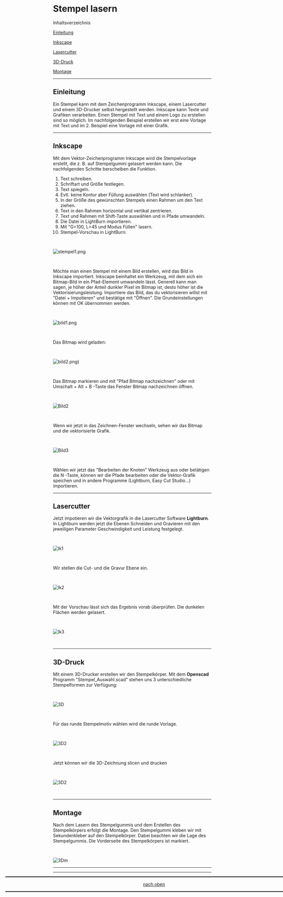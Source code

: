 <a name="oben"></a>
# Stempel lasern

Inhaltsverzeichnis

[Einleitung](https://github.com/frankyhub/Stempel-lasern/blob/main/README.md#Einleitung)

[Inkscape](https://github.com/frankyhub/Stempel-lasern/blob/main/README.md#Inkscape)

[Lasercutter](https://github.com/frankyhub/Stempel-lasern/blob/main/README.md#Lasercutter)

[3D-Druck](https://github.com/frankyhub/Stempel-lasern/blob/main/README.md#3D-Druck)

[Montage](https://github.com/frankyhub/Stempel-lasern/blob/main/README.md#Montage)

----------


## Einleitung
Ein Stempel kann mit dem Zeichenprogramm Inkscape, einem Lasercutter und einem 3D-Drucker selbst hergestellt werden.
Inkscape kann Texte und Grafiken verarbeiten. Einen Stempel mit Text und einem Logo zu erstellen sind so möglich. 
Im nachfolgenden Beispiel erstellen wir erst eine Vorlage mit Text und im 2. Beispiel eine Vorlage mit einer Grafik.

---

## Inkscape
Mit dem Vektor-Zeichenprogramm Inkscape wird die Stempelvorlage erstellt, die z. B. auf Stempelgummi gelasert werden kann. Die nachfolgenden Schritte berscheiben die Funktion.

1. Text schreiben.
2. Schriftart und Größe festlegen.
3. Text spiegeln.
4. Evtl. keine Kontur aber Füllung auswählen (Text wird schlanker).
5. In der Größe des gewünschten Stempels einen Rahmen um den Text ziehen.
6. Text in den Rahmen horizontal und vertikal zentrieren.
7. Text und Rahmen mit Shift-Taste auswählen und in Pfade umwandeln.
8. Die Datei in LightBurn importieren.
9. Mit "G=100, L=45 und Modus Füllen" lasern.
10. Stempel-Vorschau in LightBurn:

   <br>  

![stempel1.png](https://github.com/frankyhub/Stempel-lasern/blob/main/pic/stempel1.png)

<br>

Möchte man einen Stempel mit einem Bild erstellen, wird das Bild in Inkscape importiert. 
Inkscape beinhaltet ein Werkzeug, mit dem sich ein Bitmap-Bild in ein Pfad-Element umwandeln lässt. Generell kann man sagen, je höher der Anteil dunkler Pixel im Bitmap ist, desto höher ist die Vektorisierungsleistung.
Importiere das Bild, das du vektorisieren willst mit "Datei + Impotieren" und bestätige mit "Öffnen".
Die Grundeinstellungen können mit OK übernommen werden.

<br>

![bild1.png](https://github.com/frankyhub/Stempel-lasern/blob/main/pic/bild1.png)

<br>

Das Bitmap wird geladen:

<br>

![bild2.png](https://github.com/frankyhub/Stempel-lasern/blob/main/pic/bild2a.png))

<br>

Das Bitmap markieren und mit "Pfad Bitmap nachzeichnen" oder mit  Umschalt  +  Alt  +  B  -Taste das Fenster Bitmap nachzeichnen öffnen.

<br>

![Bild2](https://github.com/frankyhub/Stempel-lasern/blob/main/pic/bild2.png)

<br>


Wenn wir jetzt in das Zeichnen-Fenster wechseln, sehen wir das Bitmap und die vektorisierte Grafik.

<br>

![Bild3](https://github.com/frankyhub/Stempel-lasern/blob/main/pic/bild4.png)

<br>

Wählen wir jetzt das "Bearbeiten der Knoten" Werkzeug aus oder betätigen die  N  -Taste, können wir die Pfade bearbeiten oder die Vektor-Grafik speichen und in andere Programme (Lightburn, Easy Cut Studio...) importieren.

---

## Lasercutter
Jetzt impotieren wir die Vektorgrafik in die Lasercutter Software **Lightburn**. In Lightburn werden jetzt die Ebenen Schneiden und Gravieren mit den jeweiligen Parameter Geschwindigkeit und Leistung festgelegt. 

<br>

![lk1](https://github.com/frankyhub/Stempel-lasern/blob/main/pic/lk1.png)

<br>

Wir stellen die Cut- und die Gravur Ebene ein.

<br>

![lk2](https://github.com/frankyhub/Stempel-lasern/blob/main/pic/lk2.png)

<br>


Mit der Vorschau lässt sich das Ergebnis vorab überprüfen. Die dunkelen Flächen werden gelasert.

<br>

![lk3](https://github.com/frankyhub/Stempel-lasern/blob/main/pic/lk3.png)

<br>

---

## 3D-Druck
Mit einem 3D-Drucker erstellen wir den Stempelkörper. Mit dem **Openscad** Programm  "Stempel_Auswahl.scad" stehen uns 3 unterschiedliche Stempelformen zur Verfügung:

<br>

![3D](https://github.com/frankyhub/Stempel-lasern/blob/main/pic/3d.png)

<br>


Für das runde Stempelmotiv wählen wird die runde Vorlage.

<br>

![3D2](https://github.com/frankyhub/Stempel-lasern/blob/main/pic/3d2.png)

<br>

Jetzt können wir die 3D-Zeichnung slicen und drucken

<br>

![3D2](https://github.com/frankyhub/Stempel-lasern/blob/main/pic/3dsl1.png)

<br>


---

## Montage
Nach dem Lasern des Stempelgummis und dem Erstellen des Stempelkörpers erfolgt die Montage. Den Stempelgummi kleben wir mit Sekundenkleber auf den Stempelkörper. Dabei beachten wir die Lage des Stempelgummis. 
Die Vorderseite des Stempelkörpers ist markiert.

<br>

![3Dm](https://github.com/frankyhub/Stempel-lasern/blob/main/pic/3dm.png)




---

<div style="position:absolute; left:2cm; ">   
<ol class="breadcrumb" style="border-top: 2px solid black;border-bottom:2px solid black; height: 45px; width: 900px;"> <p align="center"><a href="#oben">nach oben</a></p></ol>
</div>  

---


